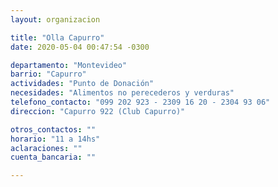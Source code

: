 ```yaml
---
layout: organizacion

title: "Olla Capurro"
date: 2020-05-04 00:47:54 -0300

departamento: "Montevideo"
barrio: "Capurro"
actividades: "Punto de Donación"
necesidades: "Alimentos no perecederos y verduras"
telefono_contacto: "099 202 923 - 2309 16 20 - 2304 93 06"
direccion: "Capurro 922 (Club Capurro)"

otros_contactos: ""
horario: "11 a 14hs"
aclaraciones: ""
cuenta_bancaria: ""

---
```

